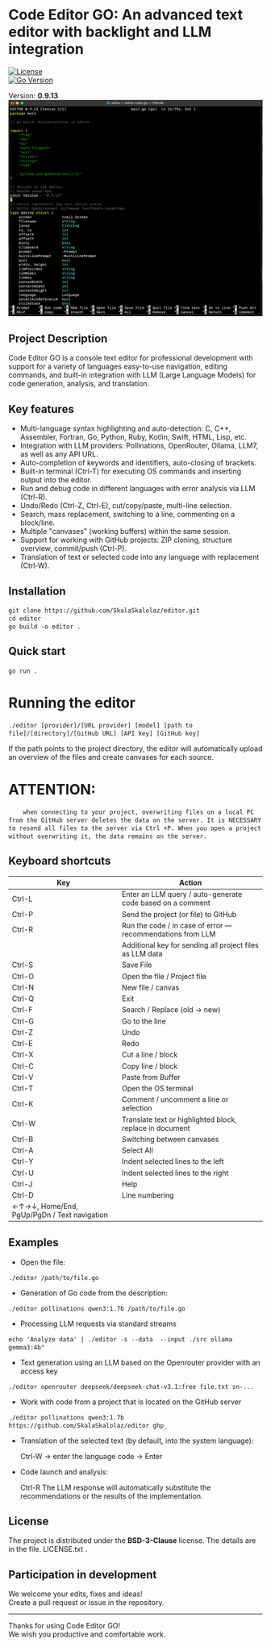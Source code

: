 # Code Editor GO: An advanced text editor with backlight and LLM integration

[![License](https://img.shields.io/badge/License-BSD_3--Clause-blue.svg)](https://opensource.org/licenses/BSD-3-Clause)  
[![Go Version](https://img.shields.io/badge/go-1.25.1-blue.svg)](https://golang.org/dl/)

Version: **0.9.13**
![Editor's screenshot](EditorGO_0_9_13.png)

## Project Description

Code Editor GO is a console text editor for professional development with support for a variety of languages
easy-to-use navigation, editing commands, and built-in integration with LLM (Large Language Models) for code generation, analysis, and translation.

## Key features

- Multi-language syntax highlighting and auto-detection: C, C++, Assembler, Fortran, Go, Python, Ruby, Kotlin, Swift, HTML, Lisp, etc.
- Integration with LLM providers: Pollinations, OpenRouter, Ollama, LLM7, as well as any API URL.
- Auto-completion of keywords and identifiers, auto-closing of brackets.
- Built-in terminal (Ctrl-T) for executing OS commands and inserting output into the editor.
- Run and debug code in different languages with error analysis via LLM (Ctrl-R).
- Undo/Redo (Ctrl-Z, Ctrl-E), cut/copy/paste, multi-line selection.
- Search, mass replacement, switching to a line, commenting on a block/line.
- Multiple "canvases" (working buffers) within the same session.
- Support for working with GitHub projects: ZIP cloning, structure overview, commit/push (Ctrl-P).
- Translation of text or selected code into any language with replacement (Ctrl-W).

## Installation
```
git clone https://github.com/SkalaSkalolaz/editor.git
cd editor
go build -o editor .
```

## Quick start

```
go run .
```


# Running the editor
```
./editor [provider]/[URL provider] [model] [path to file]/[directory]/[GitHub URL] [API key] [GitHub key]
```

If the path points to the project directory, the editor will automatically upload an overview of the files and create canvases for each source.

# ATTENTION: 
		when connecting to your project, overwriting files on a local PC from the GitHub server deletes the data on the server. It is NECESSARY to resend all files to the server via Ctrl +P. When you open a project without overwriting it, the data remains on the server.

## Keyboard shortcuts

| Key 	 | Action 															|
|--------|------------------------------------------------------------------|
| Ctrl-L | Enter an LLM query / auto-generate code based on a comment 		|
| Ctrl-P | Send the project (or file) to GitHub 							|
| Ctrl-R | Run the code / in case of error — recommendations from LLM 		|
|        | Additional key for sending all project files as LLM data         |
| Ctrl-S | Save File 														|
| Ctrl-O | Open the file / Project file 									|
| Ctrl-N | New file / canvas 												|
| Ctrl-Q | Exit 															|
| Ctrl-F | Search / Replace (old -> new)                               		|
| Ctrl-G | Go to the line 													|
| Ctrl-Z | Undo 	                                                        |
| Ctrl-E | Redo		                                                        |
| Ctrl-X | Cut a line / block 												|
| Ctrl-C | Copy line / block 												|
| Ctrl-V | Paste from Buffer 												|
| Ctrl-T | Open the OS terminal 											|
| Ctrl-K | Comment / uncomment a line or selection                          |
| Ctrl-W | Translate text or highlighted block, replace in document         |
| Ctrl-B | Switching between canvases                                       |
| Ctrl-A | Select All                                                       |
| Ctrl-Y | Indent selected lines to the left                                |
| Ctrl-U | Indent selected lines to the right                               |
| Ctrl-J | Help                                                             |
| Ctrl-D | Line numbering													|
| ←↑→↓, Home/End, PgUp/PgDn / Text navigation                               |

## Examples

- Open the file:
```
./editor /path/to/file.go
```
- Generation of Go code from the description:
```
./editor pollinations qwen3:1.7b /path/to/file.go
```  
- Processing LLM requests via standard streams
```
echo 'Analyze data' | ./editor -s --data  --input ./src ollama gemma3:4b"
```
- Text generation using an LLM based on the Openrouter provider with an access key
```
./editor openrouter deepseek/deepseek-chat-v3.1:free file.txt sn-...
```
- Work with code from a project that is located on the GitHub server
```
./editor pollinations qwen3:1.7b https://github.com/SkalaSkalolaz/editor ghp_
```
- Translation of the selected text (by default, into the system language):

  Ctrl-W → enter the language code → Enter

- Code launch and analysis:
  
  Ctrl-R  The LLM response will automatically substitute the recommendations or the results of the implementation.

## License

The project is distributed under the **BSD-3-Clause** license. The details are in the file. LICENSE.txt .

## Participation in development

We welcome your edits, fixes and ideas!  
Create a pull request or issue in the repository.

---

Thanks for using Code Editor GO!  
We wish you productive and comfortable work.